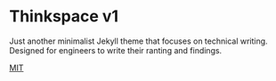 # Thinkspace v1

Just another minimalist Jekyll theme that focuses on technical writing. Designed for engineers to write their ranting and findings.

[MIT](LICENSE.md)
